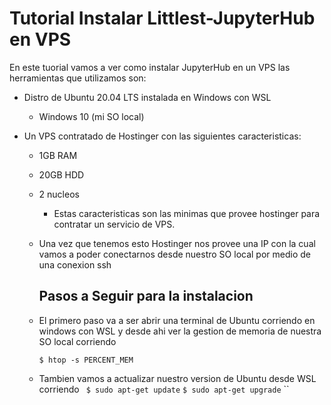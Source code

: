 # Tutorial Instalar Littlest-JupyterHub en VPS

En este tuorial vamos a ver como instalar JupyterHub en un VPS las herramientas que utilizamos son:

* Distro de Ubuntu 20.04 LTS instalada en Windows con WSL

  * Windows 10 (mi SO local)
* Un VPS contratado de Hostinger con las siguientes caracteristicas:

  * 1GB RAM
  * 20GB HDD
  * 2 nucleos

    * Estas caracteristicas son las minimas que provee hostinger para contratar un servicio de VPS.
  * Una vez que tenemos esto Hostinger nos provee una IP con la cual vamos a poder conectarnos desde nuestro SO local por medio de una conexion ssh

    ## Pasos a Seguir para la instalacion
  * El primero paso va a ser abrir una terminal de Ubuntu corriendo en windows con WSL y desde ahi ver la gestion de memoria de nuestra SO local corriendo

    `$ htop -s PERCENT_MEM`
  * Tambien vamos a actualizar nuestro version de Ubuntu desde WSL corriendo ` $ sudo apt-get update` `$ sudo apt-get upgrade` ``
